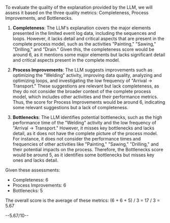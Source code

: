 To evaluate the quality of the explanation provided by the LLM, we will assess it based on the three quality metrics: Completeness, Process Improvements, and Bottlenecks.

1. **Completeness**: The LLM's explanation covers the major elements presented in the limited event log data, including the sequences and loops. However, it lacks detail and critical aspects that are present in the complete process model, such as the activities "Painting," "Sawing," "Drilling," and "Drain." Given this, the completeness score would be around 6, as it mentions some major elements but lacks significant detail and critical aspects present in the complete model.

2. **Process Improvements**: The LLM suggests improvements such as optimizing the "Welding" activity, improving data quality, analyzing and optimizing loops, and investigating the low frequency of "Arrival -> Transport." These suggestions are relevant but lack completeness, as they do not consider the broader context of the complete process model, which includes other activities and their performance metrics. Thus, the score for Process Improvements would be around 6, indicating some relevant suggestions but a lack of completeness.

3. **Bottlenecks**: The LLM identifies potential bottlenecks, such as the high performance time of the "Welding" activity and the low frequency of "Arrival -> Transport." However, it misses key bottlenecks and lacks detail, as it does not have the complete picture of the process model. For instance, it does not consider the performance times and frequencies of other activities like "Painting," "Sawing," "Drilling," and their potential impacts on the process. Therefore, the Bottlenecks score would be around 5, as it identifies some bottlenecks but misses key ones and lacks detail.

Given these assessments:
- Completeness: 6
- Process Improvements: 6
- Bottlenecks: 5

The overall score is the average of these metrics: (6 + 6 + 5) / 3 = 17 / 3 = 5.67

--5.67/10--
